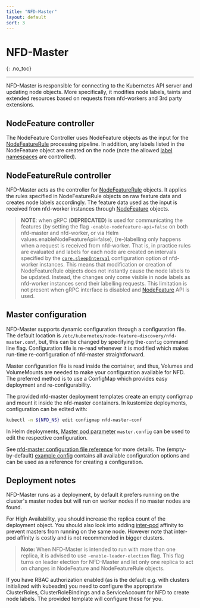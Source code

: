 ```yaml
---
title: "NFD-Master"
layout: default
sort: 3
---
```


# NFD-Master
{: .no_toc}

---

NFD-Master is responsible for connecting to the Kubernetes API server and
updating node objects. More specifically, it modifies node labels, taints and
extended resources based on requests from nfd-workers and 3rd party extensions.

## NodeFeature controller

The NodeFeature Controller uses NodeFeature objects as
the input for the [NodeFeatureRule](custom-resources.md#nodefeaturerule)
processing pipeline. In addition, any labels listed in the NodeFeature object
are created on the node (note the allowed
[label namespaces](customization-guide.md#node-labels) are controlled).

## NodeFeatureRule controller

NFD-Master acts as the controller for
[NodeFeatureRule](custom-resources.md#nodefeaturerule) objects.
It applies the rules specified in NodeFeatureRule objects on raw feature data
and creates node labels accordingly. The feature data used as the input is
received from nfd-worker instances through
[NodeFeature](custom-resources.md#nodefeature-custom-resource) objects.

> **NOTE**: when gRPC (**DEPRECATED**)  is used for communicating
> the features (by setting the flag `-enable-nodefeature-api=false` on both
> nfd-master and nfd-worker, or via Helm values.enableNodeFeatureApi=false),
> (re-)labelling only happens when a request is received from nfd-worker.
> That is, in practice rules are evaluated and labels for each node are created
> on intervals specified by the
> [`core.sleepInterval`](../reference/worker-configuration-reference.md#coresleepinterval)
> configuration option of nfd-worker instances. This means that modification or
> creation of NodeFeatureRule objects does not instantly cause the node
> labels to be updated.  Instead, the changes only come visible in node labels
> as nfd-worker instances send their labelling requests. This limitation is not
> present when gRPC interface is disabled
> and [NodeFeature](custom-resources.md#nodefeature-custom-resource) API is used.

## Master configuration

NFD-Master supports dynamic configuration through a configuration file. The
default location is `/etc/kubernetes/node-feature-discovery/nfd-master.conf`,
but, this can be changed by specifying the`-config` command line flag.
Configuration file is re-read whenever it is modified which makes run-time
re-configuration of nfd-master straightforward.

Master configuration file is read inside the container, and thus, Volumes and
VolumeMounts are needed to make your configuration available for NFD. The
preferred method is to use a ConfigMap which provides easy deployment and
re-configurability.

The provided nfd-master deployment templates create an empty configmap and
mount it inside the nfd-master containers. In kustomize deployments,
configuration can be edited with:

```bash
kubectl -n ${NFD_NS} edit configmap nfd-master-conf
```

In Helm deployments,
[Master pod parameter](../deployment/helm.md#master-pod-parameters)
`master.config` can be used to edit the respective configuration.

See
[nfd-master configuration file reference](../reference/master-configuration-reference.md)
for more details.
The (empty-by-default)
[example config](https://github.com/kubernetes-sigs/node-feature-discovery/blob/{{site.release}}/deployment/components/master-config/nfd-master.conf.example)
contains all available configuration options and can be used as a reference
for creating a configuration.

## Deployment notes

NFD-Master runs as a deployment, by default
it prefers running on the cluster's master nodes but will run on worker
nodes if no master nodes are found.

For High Availability, you should increase the replica count of
the deployment object. You should also look into adding
[inter-pod](https://kubernetes.io/docs/concepts/configuration/assign-pod-node/#affinity-and-anti-affinity)
affinity to prevent masters from running on the same node.
However note that inter-pod affinity is costly and is not recommended
in bigger clusters.

> **Note:** When NFD-Master is intended to run with more than one replica,
> it is advised to use `-enable-leader-election` flag. This flag turns on
> leader election for NFD-Master and let only one replica to act on changes
> in NodeFeature and NodeFeatureRule objects.

If you have RBAC authorization enabled (as is the default e.g. with clusters
initialized with kubeadm) you need to configure the appropriate ClusterRoles,
ClusterRoleBindings and a ServiceAccount for NFD to create node
labels. The provided template will configure these for you.
